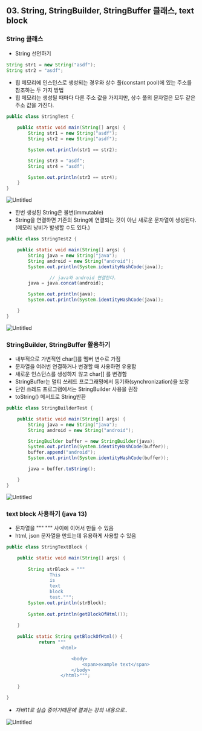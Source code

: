 ## 03. String, StringBuilder, StringBuffer 클래스, text block

### String 클래스

- String 선언하기

```java
String str1 = new String("asdf");
String str2 = "asdf";
```

- 힙 메모리에 인스턴스로 생성되는 경우와 상수 풀(constant pool)에 있는 주소를 참조하는 두 가지 방법
- 힙 메모리는 생성될 때마다 다른 주소 값을 가지지만, 상수 풀의 문자열은 모두 같은 주소 값을 가진다.

```java
public class StringTest {

    public static void main(String[] args) {
        String str1 = new String("asdf");
        String str2 = new String("asdf");

        System.out.println(str1 == str2);

        String str3 = "asdf";
        String str4 = "asdf";

        System.out.println(str3 == str4);
    }
}
```

![Untitled](https://t1.daumcdn.net/cafeattach/1Dzpp/0732ef04e7caf8141180061a7d1ff56dcaebb2e2)

- 한번 생성된 String은 불변(immutable)
- String을 연결하면 기존의 String에 연결되는 것이 아닌 새로운 문자열이 생성된다.(메모리 낭비가 발생할 수도 있다.)

```java
public class StringTest2 {

    public static void main(String[] args) {
        String java = new String("java");
        String android = new String("android");
        System.out.println(System.identityHashCode(java));

				// java와 android 연결한다.
        java = java.concat(android);

        System.out.println(java);
        System.out.println(System.identityHashCode(java));

    }
}
```

![Untitled](https://t1.daumcdn.net/cafeattach/1Dzpp/b5a55cb0c59539185ed6f75b370035615e782f9f)

### StringBuilder, StringBuffer 활용하기

- 내부적으로 가변적인 char[]를 멤버 변수로 가짐
- 문자열을 여러번 연결하거나 변경할 때 사용하면 유용함
- 새로운 인스턴스를 생성하지 않고 char[] 를 변경함
- StringBuffer는 멀티 쓰레드 프로그래밍에서 동기화(synchronization)을 보장
- 단인 쓰레드 프로그램에서는 StringBuilder 사용을 권장
- toString() 메서드로 String반환

```java
public class StringBuilderTest {

    public static void main(String[] args) {
        String java = new String("java");
        String android = new String("android");

        StringBuilder buffer = new StringBuilder(java);
        System.out.println(System.identityHashCode(buffer));
        buffer.append("android");
        System.out.println(System.identityHashCode(buffer));

        java = buffer.toString();

    }
}
```

![Untitled](https://t1.daumcdn.net/cafeattach/1Dzpp/4bfda6143b986844f2e6cf1c95320f52bb444663)

### text block 사용하기 (java 13)

- 문자열을 """ """ 사이에 이어서 만들 수 있음
- html, json 문자열을 만드는데 유용하게 사용할 수 있음

```java
public class StringTextBlock {

	public static void main(String[] args) {
		
		String strBlock = """
				This 
				is 
				text
				block
				test.""";
		System.out.println(strBlock);
		
		System.out.println(getBlockOfHtml());
		
	}
	
	public static String getBlockOfHtml() {
		    return """
		            <html>

		                <body>
		                    <span>example text</span>
		                </body>
		            </html>""";
		
	}

}
```

- *자바11로 실습 중이기때문에 결과는 강의 내용으로..*

![Untitled](https://t1.daumcdn.net/cafeattach/1Dzpp/fc1ea14c20828c9be42585520b472c4ddd60ef17)